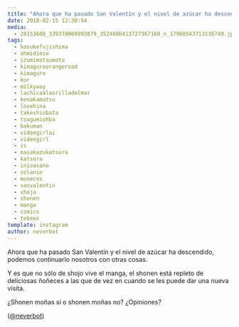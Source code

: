 ```yaml
---
title: "Ahora que ha pasado San Valentín y el nivel de azúcar ha descendido, podemos continuarlo nosotros con otras cosas"
date: 2018-02-15 12:30:54
media: 
  - 28153608_339370069893879_3524086413727367168_n_17900543713136749.jpg
tags: 
  - kosukefujishima
  - ahmidiosa
  - izumimatsumoto
  - kimagureorangeroad
  - kimagure
  - kor
  - milkyway
  - lachicaalaorilladelmar
  - kenakamatsu
  - lovehina
  - takeshiobata
  - tsugumiohba
  - bakuman
  - videogirlai
  - videogirl
  - is
  - masakazukatsura
  - katsura
  - inioasano
  - solanin
  - moneces
  - sanvalentin
  - shojo
  - shonen
  - manga
  - comics
  - tebeos
template: instagram
author: neverbot
---
```


Ahora que ha pasado San Valentín y el nivel de azúcar ha descendido, podemos continuarlo nosotros con otras cosas.


Y es que no sólo de shojo vive el manga, el shonen está repleto de deliciosas ñoñeces a las que de vez en cuando se les puede dar una nueva visita.


¿Shonen moñas sí o shonen moñas no? ¿Opiniones?


([@neverbot](https://instagram.com/neverbot))



